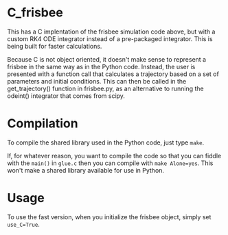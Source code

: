 C_frisbee
=========
This has a C implentation of the frisbee simulation code above, but with a custom RK4 ODE integrator instead of a pre-packaged integrator. This is being built for faster calculations.

Because C is not object oriented, it doesn't make sense to represent a frisbee in the same way as in the Python code. Instead, the user is presented with a function call that calculates a trajectory based on a set of parameters and initial conditions. This can then be called in the get_trajectory() function in frisbee.py, as an alternative to running the odeint() integrator that comes from scipy.

Compilation
===========
To compile the shared library used in the Python code, just type `make`. 

If, for whatever reason, you want to compile the code so that you can fiddle with the `main()` in `glue.c` then you can compile with `make Alone=yes`. This won't make a shared library available for use in Python.

Usage
=====
To use the fast version, when you initialize the frisbee object, simply set `use_C=True`.